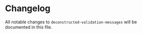 # Changelog

All notable changes to `deconstructed-validation-messages` will be documented in this file.

